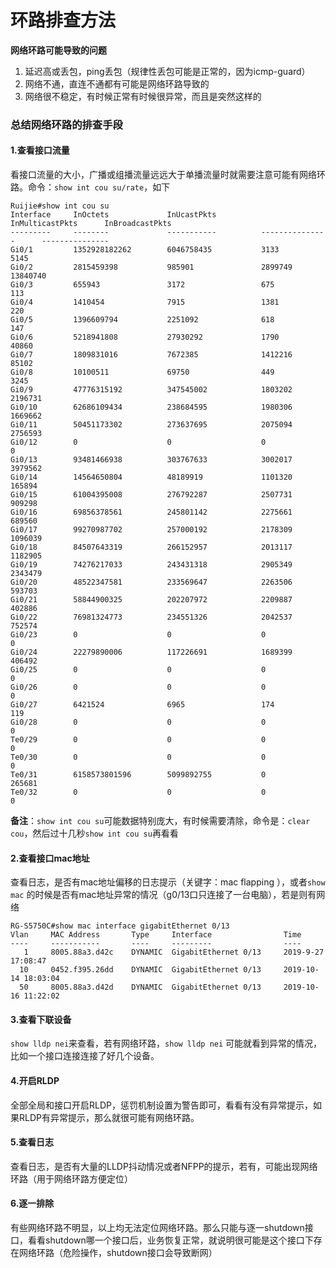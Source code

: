 # 环路排查方法

**网络环路可能导致的问题**

1. 延迟高或丢包，ping丢包（规律性丢包可能是正常的，因为icmp-guard）
2. 网络不通，直连不通都有可能是网络环路导致的
3. 网络很不稳定，有时候正常有时候很异常，而且是突然这样的 

### **总结网络环路的排查手段**

#### 1.查看接口流量

看接口流量的大小，广播或组播流量远远大于单播流量时就需要注意可能有网络环路。命令：`show int cou su/rate`，如下

```text
Ruijie#show int cou su
Interface     InOctets             InUcastPkts          InMulticastPkts      InBroadcastPkts
---------     --------             -----------          ---------------      ---------------
Gi0/1         1352928182262        6046758435           3133                 5145
Gi0/2         2815459398           985901               2899749              13840740
Gi0/3         655943               3172                 675                  113
Gi0/4         1410454              7915                 1381                 220
Gi0/5         1396609794           2251092              618                  147
Gi0/6         5218941808           27930292             1790                 40860
Gi0/7         1809831016           7672385              1412216              85102
Gi0/8         10100511             69750                449                  3245
Gi0/9         47776315192          347545002            1803202              2196731
Gi0/10        62686109434          238684595            1980306              1669662
Gi0/11        50451173302          273637695            2075094              2756593
Gi0/12        0                    0                    0                    0
Gi0/13        93481466938          303767633            3002017              3979562
Gi0/14        14564650804          48189919             1101320              165894
Gi0/15        61004395008          276792287            2507731              909298
Gi0/16        69856378561          245801142            2275661              689560
Gi0/17        99270987702          257000192            2178309              1096039
Gi0/18        84507643319          266152957            2013117              1182905
Gi0/19        74276217033          243431318            2905349              2343479
Gi0/20        48522347581          233569647            2263506              593703
Gi0/21        58844900325          202207972            2209887              402886
Gi0/22        76981324773          234551326            2042537              752574
Gi0/23        0                    0                    0                    0
Gi0/24        22279890006          117226691            1689399              406492
Gi0/25        0                    0                    0                    0
Gi0/26        0                    0                    0                    0
Gi0/27        6421524              6965                 174                  119
Gi0/28        0                    0                    0                    0
Te0/29        0                    0                    0                    0
Te0/30        0                    0                    0                    0
Te0/31        6158573801596        5099892755           0                    265681
Te0/32        0                    0                    0                    0

```

 **备注**：`show int cou su`可能数据特别庞大，有时候需要清除，命令是：`clear cou`，然后过十几秒`show int cou su`再看看

#### 2.查看接口mac地址

查看日志，是否有mac地址偏移的日志提示（关键字：mac flapping ），或者`show mac` 的时候是否有mac地址异常的情况（g0/13口只连接了一台电脑），若是则有网络

```text
RG-S5750C#show mac interface gigabitEthernet 0/13
Vlan     MAC Address       Type     Interface                Time
----     -----------       ----     ---------                ----
   1     8005.88a3.d42c    DYNAMIC  GigabitEthernet 0/13     2019-9-27 17:08:47
  10     0452.f395.26dd    DYNAMIC  GigabitEthernet 0/13     2019-10-14 18:03:04
  50     8005.88a3.d42d    DYNAMIC  GigabitEthernet 0/13     2019-10-16 11:22:02

```

#### 3.查看下联设备

`show lldp nei`来查看，若有网络环路，`show lldp nei` 可能就看到异常的情况，比如一个接口连接连接了好几个设备。

#### 4.开启RLDP

全部全局和接口开启RLDP，惩罚机制设置为警告即可，看看有没有异常提示，如果RLDP有异常提示，那么就很可能有网络环路。

#### 5.查看日志

查看日志，是否有大量的LLDP抖动情况或者NFPP的提示，若有，可能出现网络环路（用于网络环路方便定位）

#### 6.逐一排除

有些网络环路不明显，以上均无法定位网络环路。那么只能与逐一shutdown接口，看看shutdown哪一个接口后，业务恢复正常，就说明很可能是这个接口下存在网络环路（危险操作，shutdown接口会导致断网）

